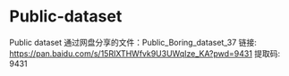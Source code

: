 # Public-dataset
Public dataset
通过网盘分享的文件：Public_Boring_dataset_37
链接: https://pan.baidu.com/s/15RIXTHWfvk9U3UWqIze_KA?pwd=9431 提取码: 9431
